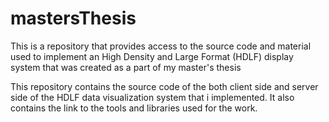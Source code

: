# mastersThesis
This is a repository that provides access to the source code and material used to implement an High Density and Large Format (HDLF) display system that was created as a part of my master's thesis

This repository contains the source code of the both client side and server side of the HDLF data visualization system that i implemented. It also contains the link to the tools and libraries used for the work.
